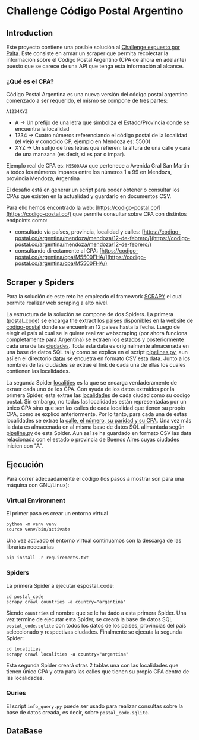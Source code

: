 # Challenge Código Postal Argentino

## Introduction
Este proyecto contiene una posible solución al [Challenge expuesto por Palta](https://github.com/palta-app/codigo-postal-argentino). Este consiste en armar un scraper que permita recolectar la información sobre el Código Postal Argentino (CPA de ahora en adelante) puesto que se carece de una API que tenga esta información al alcance.

### ¿Qué es el CPA?

Código Postal Argentina es una nueva versión del código postal argentino comenzado a ser requerido, el mismo se compone de tres partes:

`A1234XYZ`

- A -> Un prefijo de una letra que simboliza el Estado/Provincia donde se encuentra la localidad
- 1234 -> Cuatro números referenciando el código postal de la localidad (el viejo y conocido CP, ejemplo en Mendoza es: 5500)
- XYZ -> Un sufijo de tres letras que refieren: la altura de una calle y cara de una manzana (es decir, si es par o impar).

Ejemplo real de CPA es: `M5500AAA` que pertenece a Avenida Gral San Martin a todos los números impares entre los números 1 a 99 en Mendoza, provincia Mendoza, Argentina

El desafío está en generar un script para poder obtener o consultar los CPAs que existen en la actualidad y guardarlo en documentos CSV.

Para ello hemos encontrado la web: [https://codigo-postal.co/](https://codigo-postal.co/) que permite consultar sobre CPA con distintos endpoints como:

- consultado vía países, provincia, localidad y calles: [https://codigo-postal.co/argentina/mendoza/mendoza/12-de-febrero/](https://codigo-postal.co/argentina/mendoza/mendoza/12-de-febrero/)
- consultando directamente al CPA: [https://codigo-postal.co/argentina/cpa/M5500FHA/](https://codigo-postal.co/argentina/cpa/M5500FHA/)

## Scraper y Spiders
Para la solución de este reto he empleado el framework [SCRAPY](https://scrapy.org/) el cual permite realizar web scraping a alto nivel. 

La estructura de la solución se compone de dos Spiders. La primera ([postal_code](https://github.com/jpradas1/codigo-postal-argentino/tree/main/postal_code)) se encarga the extract los [paises](https://github.com/jpradas1/codigo-postal-argentino/blob/main/data/country.csv) disponibles en la website de [codigo-postal](https://codigo-postal.co/) donde se encuentran 12 paises hasta la fecha. Luego de elegir el país al cual se le quiere realizar webscraping (por ahora funciona completamente para Argentina) se extraen los [estados](https://github.com/jpradas1/codigo-postal-argentino/blob/main/data/state.csv) y posteriormente cada una de las [ciudades](https://github.com/jpradas1/codigo-postal-argentino/blob/main/data/city.csv). Toda esta data es originalmente almacenada en una base de datos SQL tal y como se explica en el script [pipelines.py](https://github.com/jpradas1/codigo-postal-argentino/blob/main/postal_code/postal_code/pipelines.py), aun así en el directorio [data/](https://github.com/jpradas1/codigo-postal-argentino/tree/main/data) se encuetra en formato CSV esta data. Junto a los nombres de las ciudades se extrae el link de cada una de ellas los cuales contienen las localidades.

La segunda Spider [localities](https://github.com/jpradas1/codigo-postal-argentino/tree/main/localities) es la que se encarga verdaderamente de exraer cada uno de los CPA. Con ayuda de los datos extraidos por la primera Spider, esta extrae las [localidades](https://github.com/jpradas1/codigo-postal-argentino/blob/main/data/locality.csv) de cada ciudad como su codigo postal. Sin embargo, no todas las localidades están representadas por un único CPA sino que son las calles de cada localidad que tienen su propio CPA, como se explicó anteriormente. Por lo tanto, para cada una de estas localidades se extrae la [calle, el número, su paridad y su CPA](https://github.com/jpradas1/codigo-postal-argentino/blob/main/data/street.csv). Una vez más la data es almacenada en al misma base de datos SQL alimantada según [pipeline.py](https://github.com/jpradas1/codigo-postal-argentino/blob/main/localities/localities/pipelines.py) de esta Spider. Aun así se ha guardado en formato CSV las data relacionada con el estado o provincia de Buenos Aires cuyas ciudades inicien con "A".

## Ejecución
Para correr adecuadamente el código (los pasos a mostrar son para una máquina con GNU/Linux):
### Virtual Environment
El primer paso es crear un entorno virtual
```
python -m venv venv
source venv/bin/activate
```
Una vez activado el entorno virtual continuamos con la descarga de las librarías necesarias
```
pip install -r requirements.txt
```
### Spiders
La primera Spider a ejecutar espostal_code:
```
cd postal_code
scrapy crawl countries -a country="argentina"
```
Siendo `countries` el nombre que se le ha dado a esta primera Spider.
Una vez termine de ejecutar esta Spider, se creará la base de datos SQL `postal_code.sqlite` con todos los datos de los paises, provincias del país seleccionado y respectivas ciudades.
Finalmente se ejecuta la segunda Spider:
```
cd localities
scrapy crawl localities -a country="argentina"
```
Esta segunda Spider creará otras 2 tablas una con las localidades que tienen único CPA y otra para las calles que tienen su propio CPA dentro de las localidades.
### Quries
El script `info_query.py` puede ser usado para realizar consultas sobre la base de datos creada, es decir, sobre `postal_code.sqlite`.

## DataBase
